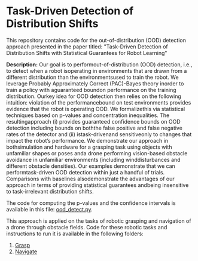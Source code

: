 # Task-Driven Detection of Distribution Shifts
This repository contains code for the out-of-distribution (OOD) detection approach presented in the paper titled: "Task-Driven Detection of Distribution Shifts with Statistical Guarantees for Robot Learning"

**Description:** Our goal is to performout-of-distribution  (OOD)  detection, i.e., to detect when a robot isoperating in environments that are drawn from a different distribution than the environmentsused to train the robot.  We leverage Probably Approximately Correct (PAC)-Bayes theory inorder to train a policy with aguaranteed boundon performance on the training distribution. Ourkey idea for OOD detection then relies on the following intuition:  violation of the performancebound on test environments provides evidence that the robot is operating OOD. We formalizethis via statistical techniques based on p-values and concentration inequalities.  The resultingapproach (i) provides guaranteed confidence bounds on OOD detection including bounds on boththe false positive and false negative rates of the detector and (ii) istask-drivenand sensitiveonly to changes that impact the robot’s performance.  We demonstrate our approach in bothsimulation and hardware for a grasping task using objects with unfamiliar shapes or poses anda drone performing vision-based obstacle avoidance in unfamiliar environments (including winddisturbances and different obstacle densities).  Our examples demonstrate that we can performtask-driven  OOD  detection  within  just  a  handful  of  trials.   Comparisons  with  baselines  alsodemonstrate  the  advantages  of  our  approach  in  terms  of  providing  statistical  guarantees  andbeing insensitive to task-irrelevant distribution shifts.

The code for computing the p-values and the confidence intervals is available in this file: [ood_detect.py](./ood_detect.py).

This approach is applied on the tasks of robotic grasping and navigation of a drone through obstacle fields. Code for these robotic tasks and instructions to run it is available in the following folders:
1. [Grasp](./grasp)
2. [Navigate](./navigate)
